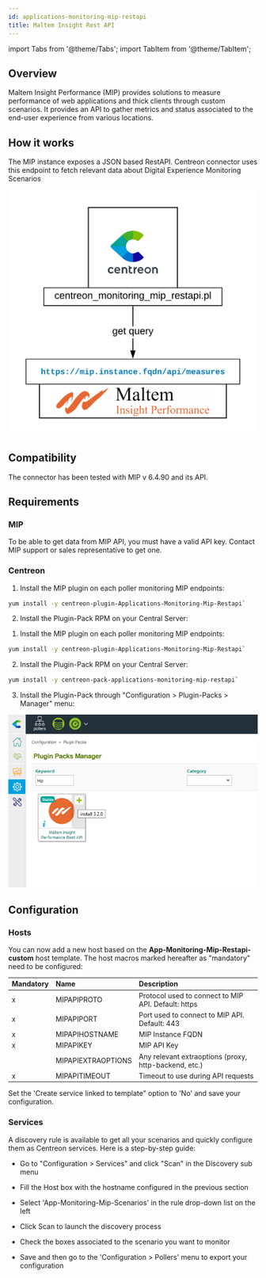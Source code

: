 ```yaml
---
id: applications-monitoring-mip-restapi
title: Maltem Insight Rest API
---
```

import Tabs from '@theme/Tabs';
import TabItem from '@theme/TabItem';


## Overview

Maltem Insight Performance (MIP) provides solutions to measure performance of web applications and thick clients through custom scenarios. It provides an API to gather metrics and status associated to the end-user experience from various locations.

## How it works

The MIP instance exposes a JSON based RestAPI. Centreon connector uses this endpoint to fetch relevant data about Digital Experience Monitoring Scenarios

![image](../../../assets/integrations/external/mip-connector-architecture.png)

## Compatibility

The connector has been tested with MIP v 6.4.90 and its API.

## Requirements

### MIP

To be able to get data from MIP API, you must have a valid API key. Contact MIP support or sales representative to get one.

### Centreon

<Tabs groupId="licence-systems">
<TabItem value="Online IMP Licence & IT100 Editions" label="Online IMP Licence & IT100 Editions">

1. Install the MIP plugin on each poller monitoring MIP endpoints:

```bash
yum install -y centreon-plugin-Applications-Monitoring-Mip-Restapi`
```

2. Install the Plugin-Pack RPM on your Central Server:

</TabItem>
<TabItem value="Offline IMP License" label="Offline IMP License">

1. Install the MIP plugin on each poller monitoring MIP endpoints:

```bash
yum install -y centreon-plugin-Applications-Monitoring-Mip-Restapi`
```

2. Install the Plugin-Pack RPM on your Central Server:

```bash
yum install -y centreon-pack-applications-monitoring-mip-restapi`
```

3. Install the Plugin-Pack through "Configuration \> Plugin-Packs \> Manager" menu:

![install\_epp](../../../assets/integrations/external/mip-epp-install.png)

</TabItem>
</Tabs>

## Configuration

### Hosts

You can now add a new host based on the **App-Monitoring-Mip-Restapi-custom** host template. The host macros marked hereafter as "mandatory" need to be configured:


| Mandatory | Name               | Description                                           |
| :-------- | :----------------- | :---------------------------------------------------- |
| x         | MIPAPIPROTO        | Protocol used to connect to MIP API. Default: https   |
| x         | MIPAPIPORT         | Port used to connect to MIP API. Default: 443         |
| x         | MIPAPIHOSTNAME     | MIP Instance FQDN                                     |
| x         | MIPAPIKEY          | MIP API Key                                           |
|           | MIPAPIEXTRAOPTIONS | Any relevant extraoptions (proxy, http-backend, etc.) |
| x         | MIPAPITIMEOUT      | Timeout to use during API requests                    |

Set the 'Create service linked to template" option to 'No' and save your configuration.

### Services

A discovery rule is available to get all your scenarios and quickly configure them as Centreon services. Here is a step-by-step guide:


* Go to "Configuration > Services" and click "Scan" in the Discovery sub menu
* Fill the Host box with the hostname configured in the previous section
* Select 'App-Monitoring-Mip-Scenarios' in the rule drop-down list on the left

* Click Scan to launch the discovery process

* Check the boxes associated to the scenario you want to monitor

* Save and then go to the 'Configuration > Pollers' menu to export your configuration